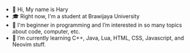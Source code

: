 - 👋 Hi, My name is Hary
- 🎓 Right now, I'm a student at Brawijaya University
- 👀 I'm beginner in programming and I’m interested in so many topics about code, computer, etc.
- 🌱 I’m currently learning C++, Java, Lua, HTML, CSS, Javascript, and Neovim stuff.

<!---
Xrayya/Xrayya is a ✨ special ✨ repository because its `README.md` (this file) appears on your GitHub profile.
You can click the Preview link to take a look at your changes.
--->
